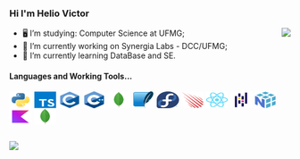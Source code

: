 ### Hi I'm Helio Victor

<img align="right" height="180px" src="https://cdn.dribbble.com/users/220167/screenshots/2373375/resp_dribbble.gif">

- 🖥️ I’m studying: Computer Science at UFMG;
- 🔭 I’m currently working on Synergia Labs - DCC/UFMG;
- 🌱 I’m currently learning DataBase and SE.


#### Languages and Working Tools...


<div style="display: inline_block">
  <img align="center" height="30" width="40" src="https://raw.githubusercontent.com/devicons/devicon/master/icons/python/python-original.svg">
  <img align="center" alt="Asafe-Js" height="30" width="40" src="https://raw.githubusercontent.com/devicons/devicon/master/icons/typescript/typescript-plain.svg">
  <img align="center" alt="Asafe-React" height="30" width="40" src="https://raw.githubusercontent.com/devicons/devicon/master/icons/c/c-original.svg">
  <img align="center" alt="Asafe-HTML" height="30" width="40" src="https://raw.githubusercontent.com/devicons/devicon/master/icons/cplusplus/cplusplus-original.svg">
  <img align="center" alt="Asafe-CSS" height="30" width="40" src="https://raw.githubusercontent.com/devicons/devicon/master/icons/mongodb/mongodb-original.svg">
    <img align="center" alt="Asafe-CSS" height="30" width="40" src="https://raw.githubusercontent.com/devicons/devicon/master/icons/sqlite/sqlite-original.svg">
     <img align="center" alt="Asafe-CSS" height="30" width="40" src="https://raw.githubusercontent.com/devicons/devicon/master/icons/fedora/fedora-original.svg">
     <img align="center" alt="Asafe-CSS" height="30" width="40" src="https://raw.githubusercontent.com/devicons/devicon/master/icons/meteor/meteor-original.svg">
      <img align="center" alt="Asafe-CSS" height="30" width="40" src="https://raw.githubusercontent.com/devicons/devicon/master/icons/react/react-original.svg">
    <img align="center" alt="Asafe-CSS" height="30" width="40" src="https://raw.githubusercontent.com/devicons/devicon/master/icons/pandas/pandas-original.svg">
    <img align="center" alt="Asafe-CSS" height="30" width="40" src="https://raw.githubusercontent.com/devicons/devicon/master/icons/numpy/numpy-original.svg">
      <img align="center" alt="Asafe-CSS" height="30" width="40" src="https://raw.githubusercontent.com/devicons/devicon/master/icons/kotlin/kotlin-original.svg">
        <img align="center" alt="Asafe-CSS" height="30" width="40" src="https://raw.githubusercontent.com/devicons/devicon/master/icons/mongodb/mongodb-original.svg">
</div>

## 
<div>
   <img height="170em" src="https://github-readme-stats.vercel.app/api?username=userhv&show_icons=true&theme=react&include_all_commits=true&count_private=true"/>
</div>

##


 
